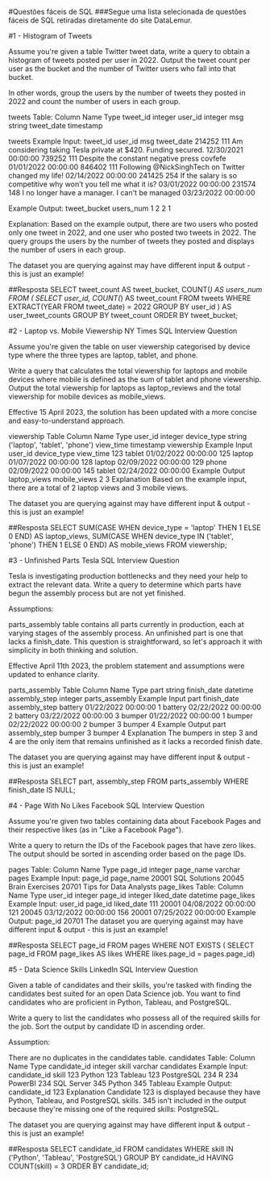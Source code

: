 
 #Questões fáceis de SQL 
###Segue uma lista selecionada de questões fáceis de SQL retiradas diretamente do site DataLemur.

#1 - Histogram of Tweets

Assume you're given a table Twitter tweet data, write a query to obtain a histogram of tweets posted per user in 2022. Output the tweet count per user as the bucket and the number of Twitter users who fall into that bucket.

In other words, group the users by the number of tweets they posted in 2022 and count the number of users in each group.

tweets Table:
Column Name	 Type
tweet_id	integer
user_id	integer
msg	string
tweet_date	timestamp

tweets Example Input:
tweet_id 	user_id	       msg	                                                tweet_date
214252	111	Am considering taking Tesla private at $420. Funding secured.	12/30/2021 00:00:00
739252	111	Despite the constant negative press covfefe	01/01/2022 00:00:00
846402	111	Following @NickSinghTech on Twitter changed my life!	02/14/2022 00:00:00
241425	254	If the salary is so competitive why won’t you tell me what it is?	03/01/2022 00:00:00
231574	148	I no longer have a manager. I can't be managed	03/23/2022 00:00:00

Example Output:
tweet_bucket	users_num
1	            2
2            	1

Explanation:
Based on the example output, there are two users who posted only one tweet in 2022, and one user who posted two tweets in 2022. The query groups the users by the number of tweets they posted and displays the number of users in each group.

The dataset you are querying against may have different input & output - this is just an example!

##Resposta
SELECT tweet_count AS tweet_bucket, COUNT(*) AS users_num
FROM (
  SELECT user_id, COUNT(*) AS tweet_count
  FROM tweets
  WHERE EXTRACT(YEAR FROM tweet_date) = 2022
  GROUP BY user_id
) AS user_tweet_counts
GROUP BY tweet_count
ORDER BY tweet_bucket;


#2 - Laptop vs. Mobile Viewership
NY Times SQL Interview Question

Assume you're given the table on user viewership categorised by device type where the three types are laptop, tablet, and phone.

Write a query that calculates the total viewership for laptops and mobile devices where mobile is defined as the sum of tablet and phone viewership. Output the total viewership for laptops as laptop_reviews and the total viewership for mobile devices as mobile_views.

Effective 15 April 2023, the solution has been updated with a more concise and easy-to-understand approach.

viewership Table
Column Name	Type
user_id	integer
device_type	string ('laptop', 'tablet', 'phone')
view_time	timestamp
viewership Example Input
user_id	device_type	view_time
123	tablet	01/02/2022 00:00:00
125	laptop	01/07/2022 00:00:00
128	laptop	02/09/2022 00:00:00
129	phone	02/09/2022 00:00:00
145	tablet	02/24/2022 00:00:00
Example Output
laptop_views	mobile_views
2	3
Explanation
Based on the example input, there are a total of 2 laptop views and 3 mobile views.

The dataset you are querying against may have different input & output - this is just an example!

##Resposta
SELECT
  SUM(CASE WHEN device_type = 'laptop' THEN 1 ELSE 0 END) AS laptop_views,
  SUM(CASE WHEN device_type IN ('tablet', 'phone') THEN 1 ELSE 0 END) AS mobile_views
FROM viewership;

#3 - Unfinished Parts
Tesla SQL Interview Question

Tesla is investigating production bottlenecks and they need your help to extract the relevant data. Write a query to determine which parts have begun the assembly process but are not yet finished.

Assumptions:

parts_assembly table contains all parts currently in production, each at varying stages of the assembly process.
An unfinished part is one that lacks a finish_date.
This question is straightforward, so let's approach it with simplicity in both thinking and solution.

Effective April 11th 2023, the problem statement and assumptions were updated to enhance clarity.

parts_assembly Table
Column Name	Type
part	string
finish_date	datetime
assembly_step	integer
parts_assembly Example Input
part	finish_date	assembly_step
battery	01/22/2022 00:00:00	1
battery	02/22/2022 00:00:00	2
battery	03/22/2022 00:00:00	3
bumper	01/22/2022 00:00:00	1
bumper	02/22/2022 00:00:00	2
bumper		3
bumper		4
Example Output
part	assembly_step
bumper	3
bumper	4
Explanation
The bumpers in step 3 and 4 are the only item that remains unfinished as it lacks a recorded finish date.

The dataset you are querying against may have different input & output - this is just an example!

##Resposta
SELECT part, assembly_step
FROM parts_assembly
WHERE finish_date IS NULL;

#4 - Page With No Likes
Facebook SQL Interview Question

Assume you're given two tables containing data about Facebook Pages and their respective likes (as in "Like a Facebook Page").

Write a query to return the IDs of the Facebook pages that have zero likes. The output should be sorted in ascending order based on the page IDs.

pages Table:
Column Name	Type
page_id	integer
page_name	varchar
pages Example Input:
page_id	page_name
20001	SQL Solutions
20045	Brain Exercises
20701	Tips for Data Analysts
page_likes Table:
Column Name	Type
user_id	integer
page_id	integer
liked_date	datetime
page_likes Example Input:
user_id	page_id	liked_date
111	20001	04/08/2022 00:00:00
121	20045	03/12/2022 00:00:00
156	20001	07/25/2022 00:00:00
Example Output:
page_id
20701
The dataset you are querying against may have different input & output - this is just an example!

##Resposta
SELECT page_id
FROM pages
WHERE NOT EXISTS (
  SELECT page_id
  FROM page_likes AS likes
  WHERE likes.page_id = pages.page_id)

#5 - Data Science Skills
LinkedIn SQL Interview Question

Given a table of candidates and their skills, you're tasked with finding the candidates best suited for an open Data Science job. You want to find candidates who are proficient in Python, Tableau, and PostgreSQL.

Write a query to list the candidates who possess all of the required skills for the job. Sort the output by candidate ID in ascending order.

Assumption:

There are no duplicates in the candidates table.
candidates Table:
Column Name	Type
candidate_id	integer
skill	varchar
candidates Example Input:
candidate_id	skill
123	Python
123	Tableau
123	PostgreSQL
234	R
234	PowerBI
234	SQL Server
345	Python
345	Tableau
Example Output:
candidate_id
123
Explanation
Candidate 123 is displayed because they have Python, Tableau, and PostgreSQL skills. 345 isn't included in the output because they're missing one of the required skills: PostgreSQL.

The dataset you are querying against may have different input & output - this is just an example!

##Resposta
SELECT candidate_id
FROM candidates
WHERE skill IN ('Python', 'Tableau', 'PostgreSQL')
GROUP BY candidate_id
HAVING COUNT(skill) = 3
ORDER BY candidate_id;

